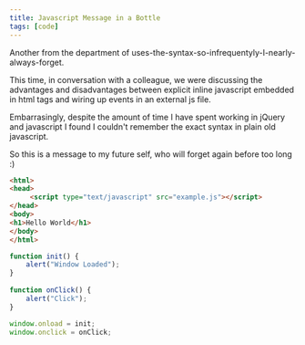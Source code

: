 ```yaml
---
title: Javascript Message in a Bottle
tags: [code]
---
```


Another from the department of uses-the-syntax-so-infrequentyly-I-nearly-always-forget.

This time, in conversation with a colleague, we were discussing the advantages
and disadvantages between explicit inline javascript embedded in html tags
and wiring up events in an external js file.

Embarrasingly, despite the amount of time I have spent working in jQuery and
javascript I found I couldn't remember the exact syntax in plain old javascript.

So this is a message to my future self, who will forget again before too long :)

```html
<html>
<head>
	 <script type="text/javascript" src="example.js"></script>
</head>
<body>
<h1>Hello World</h1>
</body>
</html>
```

```javascript
function init() {
    alert("Window Loaded");
}
    
function onClick() {
	alert("Click");
}

window.onload = init;
window.onclick = onClick;

```